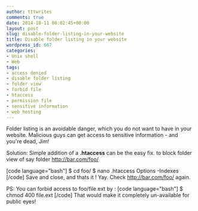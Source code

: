 ```yaml
---
author: tttwrites
comments: true
date: 2014-10-11 06:02:45+00:00
layout: post
slug: disable-folder-listing-in-your-website
title: Disable folder listing in your website
wordpress_id: 667
categories:
- Unix shell
- Web
tags:
- access denied
- disable folder listing
- folder view
- forbid file
- htaccess
- permission file
- sensitive information
- web hosting
---
```


Folder listing is an avoidable danger, which you do not want to have in your website. Malicious guys can get access to sensitive information - and you're dead, Jim!

Solution:
Simple addition of a **.htaccess** can be the easy fix.
to block folder view of say folder http://bar.com/foo/

[code language="bash"]
$ cd foo/
$ nano .htaccess
Options -Indexes
[/code]
Save and close, and thats it ! Yay.
Check http://bar.com/foo/ again. 

PS: You can forbid access to foo/file.ext by :
[code language="bash"]
$ chmod 400 file.ext
[/code]
That would make it completely un-available for public eyes!
